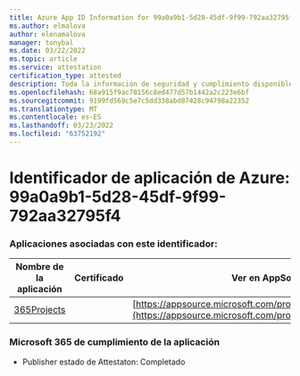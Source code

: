 ```yaml
---
title: Azure App ID Information for 99a0a9b1-5d28-45df-9f99-792aa32795f4
ms.author: elmalova
author: elenamalova
manager: tonybal
ms.date: 03/22/2022
ms.topic: article
ms.service: attestation
certification_type: attested
description: Toda la información de seguridad y cumplimiento disponible para 99a0a9b1-5d28-45df-9f99-792aa32795f4.
ms.openlocfilehash: 68a915f9ac78156c8ed477d57b1442a2c223e6bf
ms.sourcegitcommit: 9199fd569c5e7c5dd338abd87428c94798a22352
ms.translationtype: MT
ms.contentlocale: es-ES
ms.lasthandoff: 03/23/2022
ms.locfileid: "63752192"
---
```

# <a name="azure-app-id-99a0a9b1-5d28-45df-9f99-792aa32795f4"></a>Identificador de aplicación de Azure: 99a0a9b1-5d28-45df-9f99-792aa32795f4


### <a name="apps-associated-with-this-id"></a>Aplicaciones asociadas con este identificador:
| **Nombre de la aplicación** | **Certificado** | **Ver en AppSource** |
|--------------|---------------|-----------------------|
| [365Projects](../forward/WA200002160.md) |  | [https://appsource.microsoft.com/product/office/WA200002160](https://appsource.microsoft.com/product/office/WA200002160) |

### <a name="microsoft-365-app-compliance-status"></a>Microsoft 365 de cumplimiento de la aplicación
- Publisher estado de Attestaton: Completado
